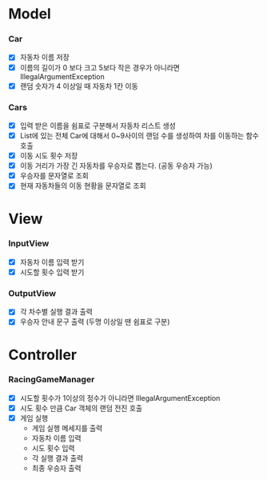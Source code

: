# Model

### Car

- [x] 자동차 이름 저장
- [x] 이름의 길이가 0 보다 크고 5보다 작은 경우가 아니라면 IllegalArgumentException
- [x] 랜덤 숫자가 4 이상일 때 자동차 1칸 이동

### Cars

- [x] 입력 받은 이름을 쉼표로 구분해서 자동차 리스트 생성
- [x] List에 있는 전체 Car에 대해서 0~9사이의 랜덤 수를 생성하여 차를 이동하는 함수 호출
- [x] 이동 시도 횟수 저장
- [x] 이동 거리가 가장 긴 자동차를 우승자로 뽑는다. (공동 우승자 가능)
- [x] 우승자를 문자열로 조회
- [x] 현재 자동차들의 이동 현황을 문자열로 조회 

# View

### InputView

- [x] 자동차 이름 입력 받기
- [x] 시도할 횟수 입력 받기

### OutputView

- [x] 각 차수별 실행 결과 출력
- [x] 우승자 안내 문구 출력 (두명 이상일 땐 쉼표로 구분)

# Controller

### RacingGameManager

- [x] 시도할 횟수가 1이상의 정수가 아니라면 IllegalArgumentException
- [x] 시도 횟수 만큼 Car 객체의 랜덤 전진 호출
- [x] 게임 실행 
  - 게임 실행 메세지를 출력
  - 자동차 이름 입력
  - 시도 횟수 입력
  - 각 실행 결과 출력
  - 최종 우승자 출력
